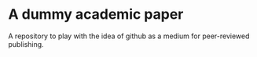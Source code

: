 # A dummy academic paper

A repository to play with the idea of github as a medium for peer-reviewed publishing.
